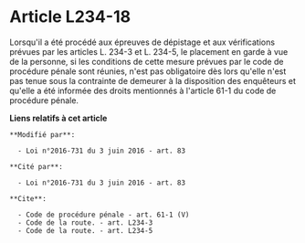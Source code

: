 # Article L234-18

Lorsqu'il a été procédé aux épreuves de dépistage et aux vérifications prévues par les articles L. 234-3 et L. 234-5, le
placement en garde à vue de la personne, si les conditions de cette mesure prévues par le code de procédure pénale sont
réunies, n'est pas obligatoire dès lors qu'elle n'est pas tenue sous la contrainte de demeurer à la disposition des
enquêteurs et qu'elle a été informée des droits mentionnés à l'article 61-1 du code de procédure pénale.

**Liens relatifs à cet article**

	**Modifié par**:

	  - Loi n°2016-731 du 3 juin 2016 - art. 83

	**Cité par**:

	  - Loi n°2016-731 du 3 juin 2016 - art. 83

	**Cite**:

	  - Code de procédure pénale - art. 61-1 (V)
	  - Code de la route. - art. L234-3
	  - Code de la route. - art. L234-5
